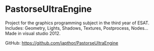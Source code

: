 # PastorseUltraEngine


Project for the graphics programming subject in the third year of ESAT. Includes: Geometry, Lights, Shadows, Textures, Postprocess, Nodes...
Made in visual studio 2012.

GitHub: https://github.com/japthor/PastorseUltraEngine

